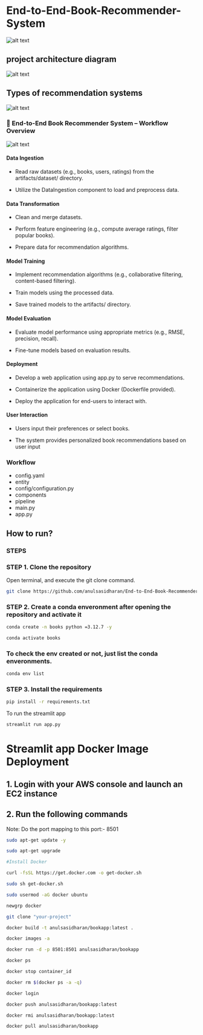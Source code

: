 # End-to-End-Book-Recommender-System

![alt text](image.png)

## project architecture diagram

![alt text](image-1.png)

## Types of recommendation systems

![alt text](<Recommendation system catJPG.jpg>)

### 📘 End-to-End Book Recommender System – Workflow Overview

![alt text](E2E_Book_Recommendation_System.jpg)


#### Data Ingestion

- Read raw datasets (e.g., books, users, ratings) from the artifacts/dataset/ directory.

- Utilize the DataIngestion component to load and preprocess data.​

#### Data Transformation

- Clean and merge datasets.

- Perform feature engineering (e.g., compute average ratings, filter popular books).

- Prepare data for recommendation algorithms.​

#### Model Training

- Implement recommendation algorithms (e.g., collaborative filtering, content-based filtering).

- Train models using the processed data.

- Save trained models to the artifacts/ directory.​

#### Model Evaluation

- Evaluate model performance using appropriate metrics (e.g., RMSE, precision, recall).

- Fine-tune models based on evaluation results.​

#### Deployment

- Develop a web application using app.py to serve recommendations.

- Containerize the application using Docker (Dockerfile provided).

- Deploy the application for end-users to interact with.​

#### User Interaction

- Users input their preferences or select books.

- The system provides personalized book recommendations based on user input


### Workflow
- config.yaml
- entity
- config/configuration.py
- components
- pipeline
- main.py
- app.py

## How to run?
### STEPS

### STEP 1. Clone the repository

Open terminal, and execute the git clone command. 

```bash 
git clone https://github.com/anulsasidharan/End-to-End-Book-Recommender-System.git
```

### STEP 2. Create a conda enveronment after opening the repository and activate it

```bash
conda create -n books python =3.12.7 -y
```

```bash
conda activate books
```

### To check the env created or not, just list the conda enveronments. 
    
```bash
conda env list
```

### STEP 3. Install the requirements

```bash
pip install -r requirements.txt
```

To run  the streamlit app
```bash
streamlit run app.py
```


# Streamlit app Docker Image Deployment

## 1. Login with your AWS console and launch an EC2 instance
## 2. Run the following commands

Note: Do the port mapping to this port:- 8501

```bash
sudo apt-get update -y

sudo apt-get upgrade

#Install Docker

curl -fsSL https://get.docker.com -o get-docker.sh

sudo sh get-docker.sh

sudo usermod -aG docker ubuntu

newgrp docker
```

```bash
git clone "your-project"
```

```bash
docker build -t anulsasidharan/bookapp:latest . 
```

```bash
docker images -a  
```

```bash
docker run -d -p 8501:8501 anulsasidharan/bookapp 
```

```bash
docker ps  
```

```bash
docker stop container_id
```

```bash
docker rm $(docker ps -a -q)
```

```bash
docker login 
```

```bash
docker push anulsasidharan/bookapp:latest 
```

```bash
docker rmi anulsasidharan/bookapp:latest
```

```bash
docker pull anulsasidharan/bookapp
```
